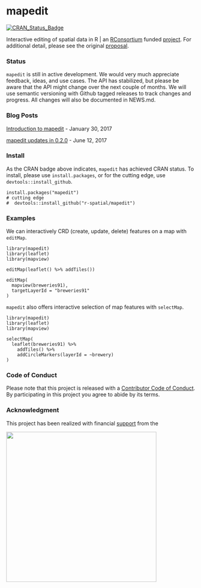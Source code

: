 
<!-- README.md is generated from README.Rmd. Please edit that file -->
mapedit
=======

[![CRAN\_Status\_Badge](http://www.r-pkg.org/badges/version/mapedit)](https://cran.r-project.org/package=mapedit)

Interactive editing of spatial data in R | an [RConsortium](https://www.r-consortium.org/) funded [project](https://www.r-consortium.org/projects/awarded-projects). For additional detail, please see the original [proposal](https://github.com/environmentalinformatics-marburg/mapview_toolchain/blob/master/mapview_interactive_data_manipulation.Rmd).

### Status

`mapedit` is still in active development. We would very much appreciate feedback, ideas, and use cases. The API has stabilized, but please be aware that the API might change over the next couple of months. We will use semantic versioning with Github tagged releases to track changes and progress. All changes will also be documented in NEWS.md.

### Blog Posts

[Introduction to mapedit](http://r-spatial.org/r/2017/01/30/mapedit_intro.html) - January 30, 2017

[mapedit updates in 0.2.0](http://r-spatial.org/r/2017/06/09/mapedit_0-2-0.html) - June 12, 2017

### Install

As the CRAN badge above indicates, `mapedit` has achieved CRAN status. To install, please use `install.packages`, or for the cutting edge, use `devtools::install_github`.

    install.packages("mapedit")
    # cutting edge
    #  devtools::install_github("r-spatial/mapedit")

### Examples

We can interactively CRD (create, update, delete) features on a map with `editMap`.

    library(mapedit)
    library(leaflet)
    library(mapview)

    editMap(leaflet() %>% addTiles())

    editMap(
      mapview(breweries91),
      targetLayerId = "breweries91"
    )

`mapedit` also offers interactive selection of map features with `selectMap`.

    library(mapedit)
    library(leaflet)
    library(mapview)

    selectMap(
      leaflet(breweries91) %>%
        addTiles() %>%
        addCircleMarkers(layerId = ~brewery)
    )

### Code of Conduct

Please note that this project is released with a [Contributor Code of Conduct](CONDUCT.md). By participating in this project you agree to abide by its terms.

### Acknowledgment

This project has been realized with financial [support](https://www.r-consortium.org/projects) from the

<a href="https://www.r-consortium.org/projects/awarded-projects"> <img src="http://pebesma.staff.ifgi.de/RConsortium_Horizontal_Pantone.png" width="400"> </a>
